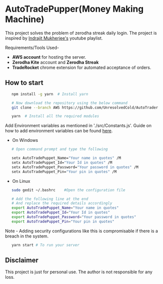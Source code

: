 # AutoTradePupper(Money Making Machine)

This project solves the problem of zerodha streak daily login. The project is inspired by [Indrajit Mukherjee's](https://youtube.com/playlist?list=PLfIBJEuyAQEuP_pIVmYxq6-seFP3y0CKC) youtube playlist.

Requirements/Tools Used-

- **AWS account** for hosting the server.
- **Zerodha Kite** account and **Zerodha Streak**
- **TradeRocket** chrome extension for automated acceptance of orders.

## How to start

```bash
   npm install -g yarn  # Install yarn

   # Now download the repository using the below command
   git clone --branch AWS https://github.com/UnresolvedCold/AutoTrader.git

   yarn  # Install all the required modules
```

Add Environment variables as mentioned in './src/Constants.js'. Guide on how to add environment variables can be found [here](https://medium.com/@kapilgorve/set-environment-variable-in-windows-and-wsl-linux-in-terminal-c5e11138e807).

- On Windows

```bash
   # Open command prompt and type the following

   setx AutoTradePuppet_Name="Your name in quotes" /M
   setx AutoTradePuppet_Id="Your Id in quotes" /M
   setx AutoTradePuppet_Password="Your password in quotes" /M
   setx AutoTradePuppet_Pin="Your pin in quotes" /M
```

- On Linux

```bash
   sudo gedit ~/.bashrc    #Open the configuration file

   # Add the following line at the end
   # And replace the required details accordingly
   export AutoTradePuppet_Name="Your name in quotes"
   export AutoTradePuppet_Id="Your Id in quotes"
   export AutoTradePuppet_Password="Your password in quotes"
   export AutoTradePuppet_Pin="Your pin in quotes"


```

Note - Adding security configurations like this is compromisable if there is a breach in the system.

```bash
   yarn start # To run your server
```

## Disclaimer

This project is just for personal use. The author is not responsible for any loss.
